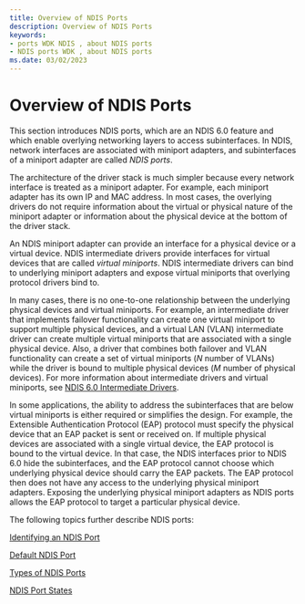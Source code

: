 ```yaml
---
title: Overview of NDIS Ports
description: Overview of NDIS Ports
keywords:
- ports WDK NDIS , about NDIS ports
- NDIS ports WDK , about NDIS ports
ms.date: 03/02/2023
---
```


# Overview of NDIS Ports





This section introduces NDIS ports, which are an NDIS 6.0 feature and which enable overlying networking layers to access subinterfaces. In NDIS, network interfaces are associated with miniport adapters, and subinterfaces of a miniport adapter are called *NDIS ports*.

The architecture of the driver stack is much simpler because every network interface is treated as a miniport adapter. For example, each miniport adapter has its own IP and MAC address. In most cases, the overlying drivers do not require information about the virtual or physical nature of the miniport adapter or information about the physical device at the bottom of the driver stack.

An NDIS miniport adapter can provide an interface for a physical device or a virtual device. NDIS intermediate drivers provide interfaces for virtual devices that are called *virtual miniports*. NDIS intermediate drivers can bind to underlying miniport adapters and expose virtual miniports that overlying protocol drivers bind to.

In many cases, there is no one-to-one relationship between the underlying physical devices and virtual miniports. For example, an intermediate driver that implements failover functionality can create one virtual miniport to support multiple physical devices, and a virtual LAN (VLAN) intermediate driver can create multiple virtual miniports that are associated with a single physical device. Also, a driver that combines both failover and VLAN functionality can create a set of virtual miniports (*N* number of VLANs) while the driver is bound to multiple physical devices (*M* number of physical devices). For more information about intermediate drivers and virtual miniports, see [NDIS 6.0 Intermediate Drivers](writing-ndis-intermediate-drivers.md).

In some applications, the ability to address the subinterfaces that are below virtual miniports is either required or simplifies the design. For example, the Extensible Authentication Protocol (EAP) protocol must specify the physical device that an EAP packet is sent or received on. If multiple physical devices are associated with a single virtual device, the EAP protocol is bound to the virtual device. In that case, the NDIS interfaces prior to NDIS 6.0 hide the subinterfaces, and the EAP protocol cannot choose which underlying physical device should carry the EAP packets. The EAP protocol then does not have any access to the underlying physical miniport adapters. Exposing the underlying physical miniport adapters as NDIS ports allows the EAP protocol to target a particular physical device.

The following topics further describe NDIS ports:

[Identifying an NDIS Port](identifying-an-ndis-port.md)

[Default NDIS Port](default-ndis-port.md)

[Types of NDIS Ports](types-of-ndis-ports.md)

[NDIS Port States](ndis-port-states.md)

 

 





